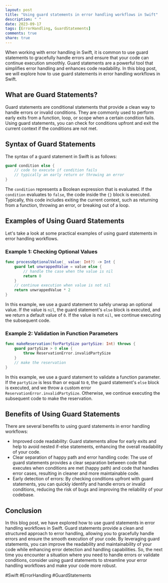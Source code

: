 ```yaml
---
layout: post
title: "Using guard statements in error handling workflows in Swift"
description: " "
date: 2023-09-17
tags: [ErrorHandling, GuardStatements]
comments: true
share: true
---
```


When working with error handling in Swift, it is common to use guard statements to gracefully handle errors and ensure that your code can continue execution smoothly. Guard statements are a powerful tool that simplifies error handling and enhances code readability. In this blog post, we will explore how to use guard statements in error handling workflows in Swift.

## What are Guard Statements?

Guard statements are conditional statements that provide a clean way to handle errors or invalid conditions. They are commonly used to perform early exits from a function, loop, or scope when a certain condition fails. Using guard statements, you can check for conditions upfront and exit the current context if the conditions are not met.

## Syntax of Guard Statements

The syntax of a guard statement in Swift is as follows:

```swift
guard condition else {
    // code to execute if condition fails
    // typically an early return or throwing an error
}
```

The `condition` represents a Boolean expression that is evaluated. If the `condition` evaluates to `false`, the code inside the `{}` block is executed. Typically, this code includes exiting the current context, such as returning from a function, throwing an error, or breaking out of a loop.

## Examples of Using Guard Statements

Let's take a look at some practical examples of using guard statements in error handling workflows.

### Example 1: Checking Optional Values

```swift
func processOptionalValue(_ value: Int?) -> Int {
    guard let unwrappedValue = value else {
        // handle the case when the value is nil
        return 0
    }
    // continue execution when value is not nil
    return unwrappedValue * 2
}
```

In this example, we use a guard statement to safely unwrap an optional value. If the value is `nil`, the guard statement's `else` block is executed, and we return a default value of `0`. If the value is not `nil`, we continue executing the subsequent code.

### Example 2: Validation in Function Parameters

```swift
func makeReservation(forPartySize partySize: Int) throws {
    guard partySize > 0 else {
        throw ReservationError.invalidPartySize
    }
    // make the reservation
}
```

In this example, we use a guard statement to validate a function parameter. If the `partySize` is less than or equal to `0`, the guard statement's `else` block is executed, and we throw a custom error `ReservationError.invalidPartySize`. Otherwise, we continue executing the subsequent code to make the reservation.

## Benefits of Using Guard Statements

There are several benefits to using guard statements in error handling workflows:

- Improved code readability: Guard statements allow for early exits and help to avoid nested if-else statements, enhancing the overall readability of your code.
- Clear separation of happy path and error handling code: The use of guard statements provides a clear separation between code that executes when conditions are met (happy path) and code that handles error cases, resulting in cleaner and more maintainable code.
- Early detection of errors: By checking conditions upfront with guard statements, you can quickly identify and handle errors or invalid conditions, reducing the risk of bugs and improving the reliability of your codebase.

## Conclusion

In this blog post, we have explored how to use guard statements in error handling workflows in Swift. Guard statements provide a clean and structured approach to error handling, allowing you to gracefully handle errors and ensure the smooth execution of your code. By leveraging guard statements, you can improve the readability and maintainability of your code while enhancing error detection and handling capabilities. So, the next time you encounter a situation where you need to handle errors or validate conditions, consider using guard statements to streamline your error handling workflows and make your code more robust.

#Swift #ErrorHandling #GuardStatements